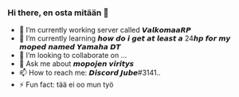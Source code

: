 ### Hi there, en osta mitään 👋

- 🔭 I’m currently working server called 𝙑𝙖𝙡𝙠𝙤𝙢𝙖𝙖𝙍𝙋
- 🌱 I’m currently learning 𝙝𝙤𝙬 𝙙𝙤 𝙞 𝙜𝙚𝙩 𝙖𝙩 𝙡𝙚𝙖𝙨𝙩 𝙖 24𝙝𝙥 𝙛𝙤𝙧 𝙢𝙮 𝙢𝙤𝙥𝙚𝙙 𝙣𝙖𝙢𝙚𝙙 𝙔𝙖𝙢𝙖𝙝𝙖 𝘿𝙏
- 👯 I’m looking to collaborate on ...
- 💬 Ask me about 𝙢𝙤𝙥𝙤𝙟𝙚𝙣 𝙫𝙞𝙧𝙞𝙩𝙮𝙨
- 📫 How to reach me: 𝘿𝙞𝙨𝙘𝙤𝙧𝙙 𝙅𝙪𝙗𝙚#3141..
- ⚡ Fun fact: tää ei oo mun työ

